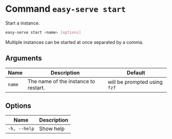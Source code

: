 # Command `easy-serve start`

Start a instance.

```bash
easy-serve start <name> [options]
```

Multiple instances can be started at once separated by a comma.

## Arguments

Name   | Description                          | Default
-------|--------------------------------------|-----------------------------
`name` | The name of the instance to restart. | will be prompted using `fzf`


## Options

Name         | Description
-------------|------------
`-h, --help` | Show help